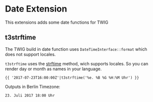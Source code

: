 
# Date Extension

This extensions adds some date functions for TWIG

## t3strftime

The TWIG build in date function uses `DateTimeInterface::format` which does not support locales.

`t3strftime` uses the [strftime](http://php.net/manual/en/function.strftime.php) method, wich supports locales.
So you can render day or month as names in your language.

```twig 
{{ '2017-07-23T16:00:00Z'|t3strftime('%e. %B %G %H:%M Uhr') }}
```
Outputs in Berlin Timezone:
```
23. Juli 2017 18:00 Uhr
```
